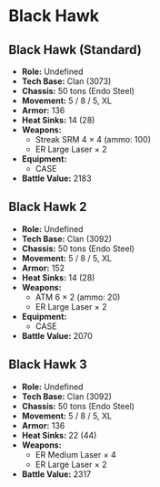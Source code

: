 # Black Hawk
## Black Hawk (Standard)
- **Role:** Undefined
- **Tech Base:** Clan (3073)
- **Chassis:** 50 tons (Endo Steel)
- **Movement:** 5 / 8 / 5, XL
- **Armor:** 136
- **Heat Sinks:** 14 (28)
- **Weapons:**
  - Streak SRM 4 × 4 (ammo: 100)
  - ER Large Laser × 2
- **Equipment:**
  - CASE
- **Battle Value:** 2183

## Black Hawk 2
- **Role:** Undefined
- **Tech Base:** Clan (3092)
- **Chassis:** 50 tons (Endo Steel)
- **Movement:** 5 / 8 / 5, XL
- **Armor:** 152
- **Heat Sinks:** 14 (28)
- **Weapons:**
  - ATM 6 × 2 (ammo: 20)
  - ER Large Laser × 2
- **Equipment:**
  - CASE
- **Battle Value:** 2070

## Black Hawk 3
- **Role:** Undefined
- **Tech Base:** Clan (3092)
- **Chassis:** 50 tons (Endo Steel)
- **Movement:** 5 / 8 / 5, XL
- **Armor:** 136
- **Heat Sinks:** 22 (44)
- **Weapons:**
  - ER Medium Laser × 4
  - ER Large Laser × 2
- **Battle Value:** 2317

